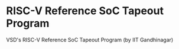 # RISC-V Reference SoC Tapeout Program
 VSD's RISC-V Reference SoC Tapeout Program (by IIT Gandhinagar) 
